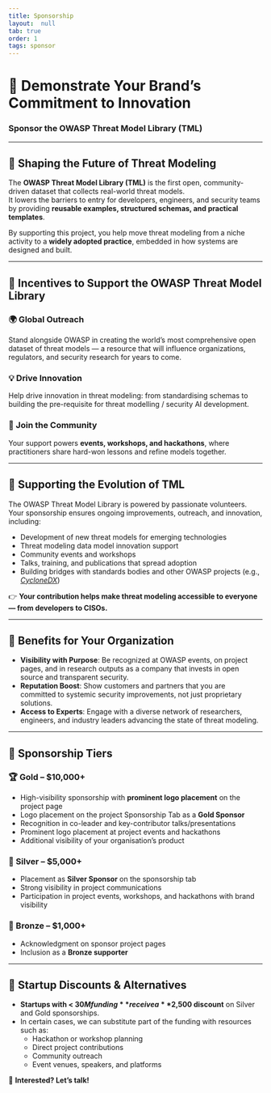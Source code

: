 ```yaml
---
title: Sponsorship
layout:  null
tab: true
order: 1
tags: sponsor
---
```



# 🌟 Demonstrate Your Brand’s Commitment to Innovation  
### Sponsor the OWASP Threat Model Library (TML)

---

## 🚀 Shaping the Future of Threat Modeling
The **OWASP Threat Model Library (TML)** is the first open, community-driven dataset that collects real-world threat models.  
It lowers the barriers to entry for developers, engineers, and security teams by providing **reusable examples, structured schemas, and practical templates**.  

By supporting this project, you help move threat modeling from a niche activity to a **widely adopted practice**, embedded in how systems are designed and built.

---

## 🎯 Incentives to Support the OWASP Threat Model Library

### 🌍 Global Outreach  
Stand alongside OWASP in creating the world’s most comprehensive open dataset of threat models — a resource that will influence organizations, regulators, and security research for years to come.  

### 💡 Drive Innovation  
Help drive innovation in threat modeling: from standardising schemas to building the pre-requisite for threat modelling / security AI development. 

### 🤝 Join the Community  
Your support powers **events, workshops, and hackathons**, where practitioners share hard-won lessons and refine models together.  

---

## 🔧 Supporting the Evolution of TML
The OWASP Threat Model Library is powered by passionate volunteers.  
Your sponsorship ensures ongoing improvements, outreach, and innovation, including:

- Development of new threat models for emerging technologies  
- Threat modeling data model innovation support  
- Community events and workshops  
- Talks, training, and publications that spread adoption  
- Building bridges with standards bodies and other OWASP projects (e.g., [*CycloneDX*](https://cyclonedx.org/participate/working-groups/))  

👉 **Your contribution helps make threat modeling accessible to everyone — from developers to CISOs.**

---

## 🏢 Benefits for Your Organization

- **Visibility with Purpose**: Be recognized at OWASP events, on project pages, and in research outputs as a company that invests in open source and transparent security.  
- **Reputation Boost**: Show customers and partners that you are committed to systemic security improvements, not just proprietary solutions.  
- **Access to Experts**: Engage with a diverse network of researchers, engineers, and industry leaders advancing the state of threat modeling.  

---

## 💎 Sponsorship Tiers

### 🏆 Gold – $10,000+  
- High-visibility sponsorship with **prominent logo placement** on the project page  
- Logo placement on the project Sponsorship Tab as a **Gold Sponsor**  
- Recognition in co-leader and key-contributor talks/presentations  
- Prominent logo placement at project events and hackathons  
- Additional visibility of your organisation’s product  

### 🥈 Silver – $5,000+  
- Placement as **Silver Sponsor** on the sponsorship tab 
- Strong visibility in project communications  
- Participation in project events, workshops, and hackathons with brand visibility  

### 🥉 Bronze – $1,000+  
- Acknowledgment on sponsor project pages  
- Inclusion as a **Bronze supporter**  

---

## 🌱 Startup Discounts & Alternatives
- **Startups with < $30M funding** receive a **$2,500 discount** on Silver and Gold sponsorships.  
- In certain cases, we can substitute part of the funding with resources such as:  
  - Hackathon or workshop planning  
  - Direct project contributions  
  - Community outreach  
  - Event venues, speakers, and platforms  

📩 **Interested? Let’s talk!**

